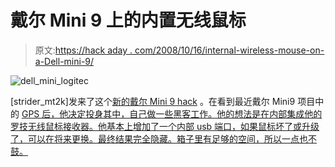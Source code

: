 # 戴尔 Mini 9 上的内置无线鼠标

> 原文:[https://hack aday . com/2008/10/16/internal-wireless-mouse-on-a-Dell-mini-9/](https://hackaday.com/2008/10/16/internal-wireless-mouse-on-a-dell-mini-9/)

![](../Images/7fa59fe4ce379473dcfb04d1d97c9d1a.png "dell_mini_logitec")

[strider_mt2k]发来了这个[新的戴尔 Mini 9 hack](http://www.mydellmini.com/forum/internal-logitech-nano-receiver-modification-t312.html) 。在看到最近戴尔 Mini9 项目中的 [GPS 后，他决定投身其中，自己做一些黑客工作。他的想法是在内部集成他的罗技无线鼠标接收器。他基本上增加了一个内部 usb 端口，如果鼠标坏了或升级了，可以在将来更换。最终结果完全隐藏。箱子里有足够的空间，所以一点也不鼓。](http://hackaday.com/2008/10/07/install-gps-in-your-dell-mini-9/)